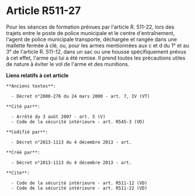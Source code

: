 # Article R511-27

Pour les séances de formation prévues par l'article R. 511-22, lors des trajets entre le poste de police municipale et le
centre d'entraînement, l'agent de police municipale transporte, déchargée et rangée dans une mallette fermée à clé, ou, pour
les armes mentionnées aux c et d du 1° et au 3° de l'article R. 511-12, dans un sac ou une housse spécifiquement prévus à cet
effet, l'arme qui lui a été remise. Il prend toutes les précautions utiles de nature à éviter le vol de l'arme et des
munitions.

**Liens relatifs à cet article**

	**Anciens textes**:

	  - Décret n°2000-276 du 24 mars 2000 - art. 7, IV (VT)

	**Cité par**:

	  - Arrêté du 3 août 2007 - art. 5 (V)
	  - Code de la sécurité intérieure - art. R545-3 (VD)

	**Codifié par**:

	  - Décret n°2013-1113 du 4 décembre 2013 - art.

	**Créé par**:

	  - Décret n°2013-1113 du 4 décembre 2013 - art.

	**Cite**:

	  - Code de la sécurité intérieure - art. R511-12 (VD)
	  - Code de la sécurité intérieure - art. R511-22 (VD)
